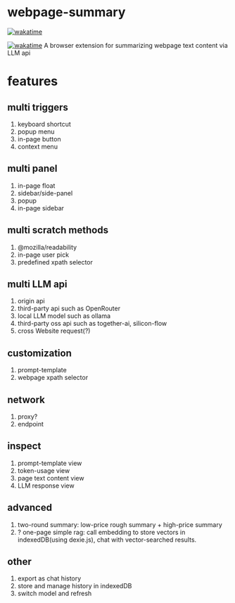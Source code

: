 # webpage-summary
[![wakatime](https://wakatime.com/badge/user/6476bd96-6b6e-4943-b20d-e7f34889cb5a/project/34d281d5-2656-4ac2-a17c-4141f46d06f7.svg)](https://wakatime.com/badge/user/6476bd96-6b6e-4943-b20d-e7f34889cb5a/project/34d281d5-2656-4ac2-a17c-4141f46d06f7)

[![wakatime](https://wakatime.com/badge/user/6476bd96-6b6e-4943-b20d-e7f34889cb5a/project/34d281d5-2656-4ac2-a17c-4141f46d06f7.svg)](https://wakatime.com/badge/user/6476bd96-6b6e-4943-b20d-e7f34889cb5a/project/34d281d5-2656-4ac2-a17c-4141f46d06f7)
A browser extension for summarizing webpage text content via LLM api


# features

## multi triggers
1. keyboard shortcut
2. popup menu
3. in-page button
4. context menu

## multi panel
1. in-page float
2. sidebar/side-panel
3. popup
4. in-page sidebar 

## multi scratch methods
1. @mozilla/readability
2. in-page user pick
3. predefined xpath selector

## multi LLM api
1. origin api
2. third-party api such as OpenRouter
3. local LLM model such as ollama
4. third-party oss api such as together-ai, silicon-flow
5. cross Website request(?)

## customization
1. prompt-template
2. webpage xpath selector

## network
1. proxy?
2. endpoint

## inspect
1. prompt-template view
2. token-usage view
3. page text content view
4. LLM response view

## advanced
1. two-round summary: low-price rough summary + high-price summary
2. ? one-page simple rag: call embedding to store vectors in indexedDB(using dexie.js), chat with vector-searched results.
## other
1. export as chat history
2. store and manage history in indexedDB
3. switch model and refresh